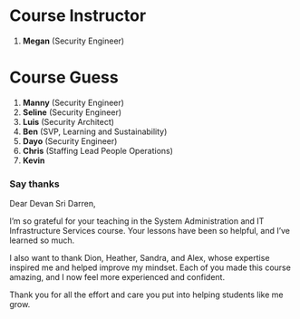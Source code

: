 # Course Instructor

1. **Megan** (Security Engineer)

# Course Guess

1. **Manny** (Security Engineer)
2. **Seline** (Security Engineer)
3. **Luis** (Security Architect)
4. **Ben** (SVP, Learning and Sustainability)
5. **Dayo** (Security Engineer)
6. **Chris** (Staffing Lead People Operations)
7. **Kevin**

### Say thanks

Dear Devan Sri Darren,

I’m so grateful for your teaching in the System Administration and IT Infrastructure Services course.
Your lessons have been so helpful, and I’ve learned so much.

I also want to thank Dion, Heather, Sandra, and Alex, whose expertise inspired me and helped improve my mindset.
Each of you made this course amazing, and I now feel more experienced and confident.

Thank you for all the effort and care you put into helping students like me grow.
